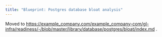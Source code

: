 ```yaml
---
title: "Blueprint: Postgres database bloat analysis"
---
```


Moved to https://example_company.com/example_company-com/gl-infra/readiness/-/blob/master/library/database/postgres/bloat/index.md .
